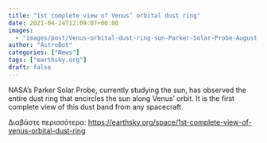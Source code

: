 ```yaml
---
title: "1st complete view of Venus’ orbital dust ring"
date: 2021-04-24T12:09:07+00:00
images:
  - "images/post/Venus-orbital-dust-ring-sun-Parker-Solar-Probe-August-25-2019.png"
author: "AstroBot"
categories: ["News"]
tags: ["earthsky.org"]
draft: false
---
```


NASA’s Parker Solar Probe, currently studying the sun, has observed the entire dust ring that encircles the sun along Venus’ orbit. It is the first complete view of this dust band from any spacecraft.

Διαβάστε περισσότερα: https://earthsky.org/space/1st-complete-view-of-venus-orbital-dust-ring
